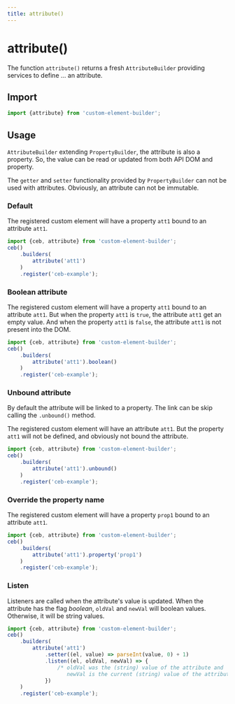 ```yaml
---
title: attribute()
---
```

# attribute()

The function `attribute()` returns a fresh `AttributeBuilder` providing services to define ... an attribute.

## Import

```javascript
import {attribute} from 'custom-element-builder';
```

## Usage

`AttributeBuilder` extending `PropertyBuilder`, the attribute is also a property.
So, the value can be read or updated from both API DOM and property.

The `getter` and `setter` functionality provided by `PropertyBuilder` can not be used with attributes.
Obviously, an attribute can not be immutable.

### Default

The registered custom element will have a property `att1` bound to an attribute `att1`.

```javascript
import {ceb, attribute} from 'custom-element-builder';
ceb()
    .builders(
        attribute('att1')
    )
    .register('ceb-example');
```

### Boolean attribute

The registered custom element will have a property `att1` bound to an attribute `att1`.
But when the property `att1` is `true`, the attribute `att1` get an empty value.
And when the property `att1` is `false`, the attribute `att1` is not present into the DOM.

```javascript
import {ceb, attribute} from 'custom-element-builder';
ceb()
    .builders(
        attribute('att1').boolean()
    )
    .register('ceb-example');
```

### Unbound attribute

By default the attribute will be linked to a property.
The link can be skip calling the `.unbound()` method.

The registered custom element will have an attribute `att1`.
But the property `att1` will not be defined, and obviously not bound the attribute.

```javascript
import {ceb, attribute} from 'custom-element-builder';
ceb()
    .builders(
        attribute('att1').unbound()
    )
    .register('ceb-example');
```

### Override the property name

The registered custom element will have a property `prop1` bound to an attribute `att1`.

```javascript
import {ceb, attribute} from 'custom-element-builder';
ceb()
    .builders(
        attribute('att1').property('prop1')
    )
    .register('ceb-example');
```

### Listen

Listeners are called when the attribute's value is updated.
When the attribute has the flag _boolean_, `oldVal` and `newVal` will boolean values.
Otherwise, it will be string values.

```javascript
import {ceb, attribute} from 'custom-element-builder';
ceb()
    .builders(
        attribute('att1')
            .setter((el, value) => parseInt(value, 0) + 1)
            .listen((el, oldVal, newVal) => {
                /* oldVal was the (string) value of the attribute and
                   newVal is the current (string) value of the attribute */
            })
    )
    .register('ceb-example');
```
